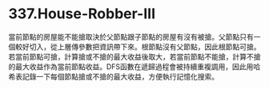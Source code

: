# 337.House-Robber-III

當前節點的房屋能不能搶取決於父節點跟子節點的房屋有沒有被搶。父節點只有一個較好切入，從上層傳參數把資訊帶下來。根節點沒有父節點，因此根節點可搶。若當前節點可搶，計算搶或不搶的最大收益後取大，若當前節點不能搶，計算不搶的最大收益作為當前節點收益。DFS函數在遞歸過程會被持續重複調用，因此用哈希表記錄一下每個節點搶或不搶的最大收益，方便執行記憶化搜索。
